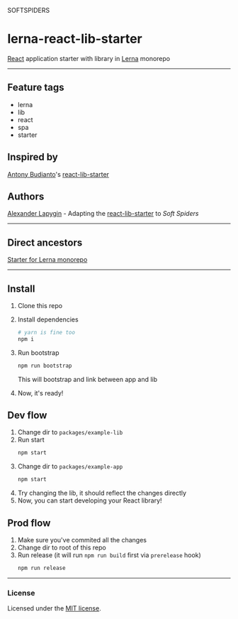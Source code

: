 SOFTSPIDERS

# lerna-react-lib-starter

[React](https://reactjs.org/) application starter with library in [Lerna](https://lerna.js.org/) monorepo

---

## Feature tags

- lerna
- lib
- react
- spa
- starter

## Inspired by

[Antony Budianto](https://github.com/antonybudianto)'s [react-lib-starter](https://github.com/antonybudianto/react-lib-starter)

## Authors

[Alexander Lapygin](https://github.com/AlexanderLapygin) - Adapting the [react-lib-starter](https://github.com/antonybudianto/react-lib-starter) to *Soft Spiders*

---

## Direct ancestors

[Starter for Lerna monorepo](https://github.com/softspiders/lerna)

---

## Install
1. Clone this repo
2. Install dependencies
   ```sh
   # yarn is fine too
   npm i
   ```
3. Run bootstrap
   ```sh
   npm run bootstrap
   ```

   This will bootstrap and link between app and lib
4. Now, it's ready!

## Dev flow
1. Change dir to `packages/example-lib`
2. Run start
   ```sh
   npm start
   ```
3. Change dir to `packages/example-app`
   ```sh
   npm start
   ```
4. Try changing the lib, it should reflect the changes directly
5. Now, you can start developing your React library!

## Prod flow
1. Make sure you've commited all the changes
2. Change dir to root of this repo
3. Run release (it will run `npm run build` first via `prerelease` hook)
   ```sh
   npm run release
   ```
---

### License

Licensed under the [MIT license](./LICENSE). 


